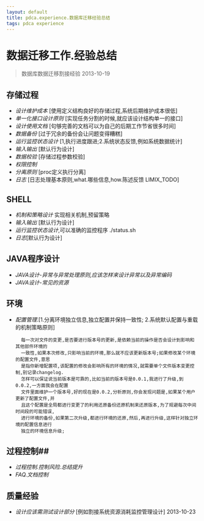 ```yaml
---
layout: default
title: pdca.experience.数据库迁移经验总结
tags: pdca experience
---
```

# 数据迁移工作.经验总结 #
> 数据库数据迁移割接经验 2013-10-19

## 存储过程 ## 
* *设计维护成本* [使用定义结构良好的存储过程,系统后期维护成本很低]
* *单一化接口设计原则* [实现任务分割的时候,就应该设计结构单一的接口]
* *设计使用文档* [句够完善的文档可以为自己的后期工作节省很多时间]
* *数据备份* [过于冗余的备份会让问题变得糟糕]
* *运行监控状态设计* [1,执行进度跟进;2.系统状态反馈,例如系统数据统计]
* *输入输出* [默认行为设计]
* *数据校验* [存储过程参数校验]
* *权限控制*
* *分离原则* [proc定义执行分离]
* *日志* [日志处理基本原则,what.哪些信息,how.陈述反馈 LIMIX_TODO]

## SHELL ##
* *机制和策略设计* 实现相关机制,预留策略 
* *输入输出* [默认行为设计]
* *运行监控状态设计*,可以准确的监控程序 ./status.sh
* *日志*[默认行为设计]

## JAVA程序设计 ##
* *JAVA设计-异常与异常处理原则,应该怎样来设计异常以及异常编码*
* *JAVA设计-常见的资源*

## 环境 ##
* *配置管理*.[1.分离环境独立信息,独立配置并保持一致性; 2.系统默认配置与重载的机制策略原则]

        每一次对文件的变更,是否要进行版本号的更新,是依赖当前的操作是否会设计到影响和其他部件环境的
        一致性,如果本次修改,只影响当前的环境,那么就不应该更新版本号;如果修改某个环境的配置文件,意思
        是指你新增配置项,该配置的修改会影响所有的环境的情况,就需要单个文件版本变更控制,别记录changelog.
        怎样可以保证说当前版本是可靠的,比如当前的版本号是0.0.1,我进行了升级,到0.0.2,一方面我会在配置
        文件里面维护一个版本号,好的现在是0.0.2,分析原则,你会发现问题是,如果某个用户更新了配置文件,并
        且这个配置是全局都进行变更了的利用还原备份还原机制来还原版本,为了规避每次中间时间段的可能错误,
        进行环境的备份,如果第二次升级,都进行环境的还原,然后,再进行升级,这样针对独立环境的配置信息进行
        独立的环境信息升级;


## 过程控制##
* *过程控制.控制风险.总结提升*
* *FAQ.文档控制*

## 质量经验 ##
* *设计应该需测试设计部分* [例如割接系统资源消耗监控管理设计] 2013-10-23
